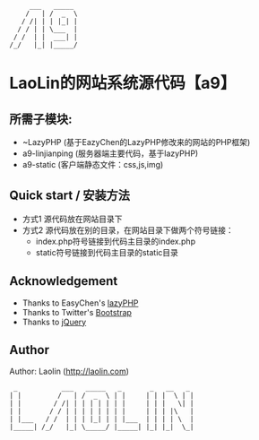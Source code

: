 ```
     ___   _____  
    /   | /  _  \ 
   / /| | | |_| | 
  / / | | \___  | 
 / /  | |  ___| | 
/_/   |_| |_____/ 
```
LaoLin的网站系统源代码【a9】
======

## 所需子模块:
* ~LazyPHP (基于EazyChen的LazyPHP修改来的网站的PHP框架)
* a9-linjianping (服务器端主要代码，基于lazyPHP)
* a9-static (客户端静态文件：css,js,img)

## Quick start / 安装方法
* 方式1 源代码放在网站目录下
* 方式2 源代码放在别的目录，在网站目录下做两个符号链接：
    + index.php符号链接到代码主目录的index.php
    + static符号链接到代码主目录的static目录

## Acknowledgement
* Thanks to EasyChen's [lazyPHP](https://github.com/easychen/LazyPHP)
* Thanks to Twitter's [Bootstrap](https://github.com/twitter/bootstrap)
* Thanks to [jQuery](http://jQuery.com/)


## Author
Author: Laolin (http://laolin.com)
```
 _           ___   _____   _       _   __   _  
| |         /   | /  _  \ | |     | | |  \ | | 
| |        / /| | | | | | | |     | | |   \| | 
| |       / / | | | | | | | |     | | | |\   | 
| |___   / /  | | | |_| | | |___  | | | | \  | 
|_____| /_/   |_| \_____/ |_____| |_| |_|  \_| 
```
